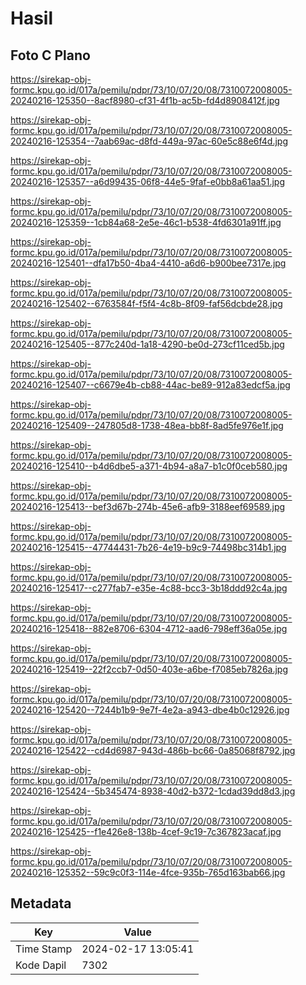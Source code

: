 # Hasil

## Foto C Plano

https://sirekap-obj-formc.kpu.go.id/017a/pemilu/pdpr/73/10/07/20/08/7310072008005-20240216-125350--8acf8980-cf31-4f1b-ac5b-fd4d8908412f.jpg

https://sirekap-obj-formc.kpu.go.id/017a/pemilu/pdpr/73/10/07/20/08/7310072008005-20240216-125354--7aab69ac-d8fd-449a-97ac-60e5c88e6f4d.jpg

https://sirekap-obj-formc.kpu.go.id/017a/pemilu/pdpr/73/10/07/20/08/7310072008005-20240216-125357--a6d99435-06f8-44e5-9faf-e0bb8a61aa51.jpg

https://sirekap-obj-formc.kpu.go.id/017a/pemilu/pdpr/73/10/07/20/08/7310072008005-20240216-125359--1cb84a68-2e5e-46c1-b538-4fd6301a91ff.jpg

https://sirekap-obj-formc.kpu.go.id/017a/pemilu/pdpr/73/10/07/20/08/7310072008005-20240216-125401--dfa17b50-4ba4-4410-a6d6-b900bee7317e.jpg

https://sirekap-obj-formc.kpu.go.id/017a/pemilu/pdpr/73/10/07/20/08/7310072008005-20240216-125402--6763584f-f5f4-4c8b-8f09-faf56dcbde28.jpg

https://sirekap-obj-formc.kpu.go.id/017a/pemilu/pdpr/73/10/07/20/08/7310072008005-20240216-125405--877c240d-1a18-4290-be0d-273cf11ced5b.jpg

https://sirekap-obj-formc.kpu.go.id/017a/pemilu/pdpr/73/10/07/20/08/7310072008005-20240216-125407--c6679e4b-cb88-44ac-be89-912a83edcf5a.jpg

https://sirekap-obj-formc.kpu.go.id/017a/pemilu/pdpr/73/10/07/20/08/7310072008005-20240216-125409--247805d8-1738-48ea-bb8f-8ad5fe976e1f.jpg

https://sirekap-obj-formc.kpu.go.id/017a/pemilu/pdpr/73/10/07/20/08/7310072008005-20240216-125410--b4d6dbe5-a371-4b94-a8a7-b1c0f0ceb580.jpg

https://sirekap-obj-formc.kpu.go.id/017a/pemilu/pdpr/73/10/07/20/08/7310072008005-20240216-125413--bef3d67b-274b-45e6-afb9-3188eef69589.jpg

https://sirekap-obj-formc.kpu.go.id/017a/pemilu/pdpr/73/10/07/20/08/7310072008005-20240216-125415--47744431-7b26-4e19-b9c9-74498bc314b1.jpg

https://sirekap-obj-formc.kpu.go.id/017a/pemilu/pdpr/73/10/07/20/08/7310072008005-20240216-125417--c277fab7-e35e-4c88-bcc3-3b18ddd92c4a.jpg

https://sirekap-obj-formc.kpu.go.id/017a/pemilu/pdpr/73/10/07/20/08/7310072008005-20240216-125418--882e8706-6304-4712-aad6-798eff36a05e.jpg

https://sirekap-obj-formc.kpu.go.id/017a/pemilu/pdpr/73/10/07/20/08/7310072008005-20240216-125419--22f2ccb7-0d50-403e-a6be-f7085eb7826a.jpg

https://sirekap-obj-formc.kpu.go.id/017a/pemilu/pdpr/73/10/07/20/08/7310072008005-20240216-125420--7244b1b9-9e7f-4e2a-a943-dbe4b0c12926.jpg

https://sirekap-obj-formc.kpu.go.id/017a/pemilu/pdpr/73/10/07/20/08/7310072008005-20240216-125422--cd4d6987-943d-486b-bc66-0a85068f8792.jpg

https://sirekap-obj-formc.kpu.go.id/017a/pemilu/pdpr/73/10/07/20/08/7310072008005-20240216-125424--5b345474-8938-40d2-b372-1cdad39dd8d3.jpg

https://sirekap-obj-formc.kpu.go.id/017a/pemilu/pdpr/73/10/07/20/08/7310072008005-20240216-125425--f1e426e8-138b-4cef-9c19-7c367823acaf.jpg

https://sirekap-obj-formc.kpu.go.id/017a/pemilu/pdpr/73/10/07/20/08/7310072008005-20240216-125352--59c9c0f3-114e-4fce-935b-765d163bab66.jpg


## Metadata

| Key        | Value               |
| ---------- | ------------------- |
| Time Stamp | 2024-02-17 13:05:41 |
| Kode Dapil | 7302                |



